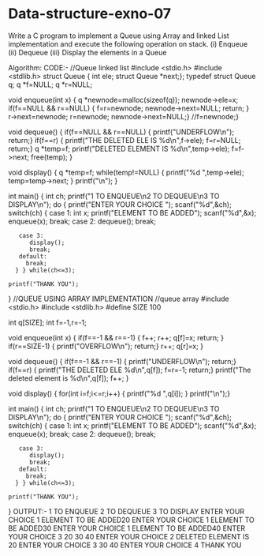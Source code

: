 # Data-structure-exno-07
Write a C program to implement a Queue using Array and linked List implementation and execute the following operation on stack.
(i)	Enqueue 
(ii)	Dequeue
(iii)	Display the elements in a Queue

  Algorithm:
   CODE:-
//Queue linked list
#include <stdio.h>
#include <stdlib.h>
struct Queue 
{ int ele;
  struct Queue *next;};
typedef struct Queue q;
q *f=NULL;
q *r=NULL;

void enqueue(int x)
{ q *newnode=malloc(sizeof(q));
  newnode->ele=x;
  if(f==NULL && r==NULL)
  { f=r=newnode;
    newnode->next=NULL;
    return;
  }
  r->next=newnode;
  r=newnode;
  newnode->next=NULL;}
  //f=newnode;}
  
void dequeue()
{  if(f==NULL && r==NULL)
   { printf("UNDERFLOW\n");
     return;}
   if(f==r)
   { printf("THE DELETED ELE IS %d\n",f->ele);
     f=r=NULL;
     return;}
    q *temp=f;
    printf("DELETED ELEMENT IS %d\n",temp->ele);
    f=f->next;
    free(temp);
}

void display()
{  q *temp=f;
   while(temp!=NULL)
   { printf("%d ",temp->ele);
     temp=temp->next;
   }
   printf("\n");
}
   
int main()
{
    int ch;
    printf("1 TO ENQUEUE\n2 TO DEQUEUE\n3 TO DISPLAY\n");
    do
    { printf("ENTER YOUR CHOICE ");
      scanf("%d",&ch);
      switch(ch)
      { case 1:
           int x;
           printf("ELEMENT TO BE ADDED");
           scanf("%d",&x);
           enqueue(x);
           break;
        case 2:
          dequeue();
          break;
          
       case 3:
          display();
          break;
       default:
         break;
      } } while(ch<=3);
      
    printf("THANK YOU");
}
//QUEUE USING ARRAY IMPLEMENTATION
//queue array
#include <stdio.h>
#include <stdlib.h>
#define SIZE 100

int q[SIZE];
int f=-1,r=-1;

void enqueue(int x)
{ if(f==-1 && r==-1)
  { f++;
    r++;
    q[f]=x;
    return;
  } 
  if(r==SIZE-1)
  { printf("OVERFLOW\n");
    return;}
  r++;
  q[r]=x;
}

void dequeue()
{ if(f==-1 && r==-1)
  { printf("UNDERFLOW\n");
    return;}
  if(f==r)
  { printf("THE DELETED ELE %d\n",q[f]);
    f=r=-1;
    return;}
  printf("The deleted element is %d\n",q[f]);
  f++;
}

void display()
{ for(int i=f;i<=r;i++)
  { printf("%d ",q[i]);
  }
  printf("\n");}
  

int main()
{
    int ch;
    printf("1 TO ENQUEUE\n2 TO DEQUEUE\n3 TO DISPLAY\n");
    do
    { printf("ENTER YOUR CHOICE ");
      scanf("%d",&ch);
      switch(ch)
      { case 1:
           int x;
           printf("ELEMENT TO BE ADDED");
           scanf("%d",&x);
           enqueue(x);
           break;
        case 2:
          dequeue();
          break;
          
       case 3:
          display();
          break;
       default:
         break;
      } } while(ch<=3);
      
    printf("THANK YOU");
}
OUTPUT:-
1 TO ENQUEUE
2 TO DEQUEUE
3 TO DISPLAY
ENTER YOUR CHOICE 1
ELEMENT TO BE ADDED20
ENTER YOUR CHOICE 1
ELEMENT TO BE ADDED30
ENTER YOUR CHOICE 1
ELEMENT TO BE ADDED40
ENTER YOUR CHOICE 3
20 30 40 
ENTER YOUR CHOICE 2
DELETED ELEMENT IS 20
ENTER YOUR CHOICE 3
30 40 
ENTER YOUR CHOICE 4
THANK YOU
